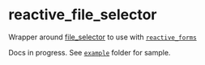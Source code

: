 # reactive_file_selector

Wrapper around [file_selector](https://pub.dev/packages/file_selector) to use with [`reactive_forms`](https://pub.dev/packages/reactive_forms)

Docs in progress. See [`example`](https://github.com/artflutter/reactive_forms_widgets/tree/master/packages/reactive_file_selector/example) folder for sample.